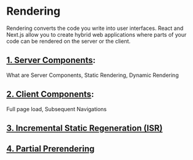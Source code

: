# Rendering
Rendering converts the code you write into user interfaces. React and Next.js allow you to create hybrid web applications where parts of your code can be rendered on the server or the client.

## [1. Server Components](server-components.md): 
What are Server Components, Static Rendering, Dynamic Rendering

## [2. Client Components](client-components.md): 
Full page load, Subsequent Navigations

## [3. Incremental Static Regeneration (ISR)](incremental-static-regeneration.md)

## [4. Partial Prerendering](partial-prerendering.md)